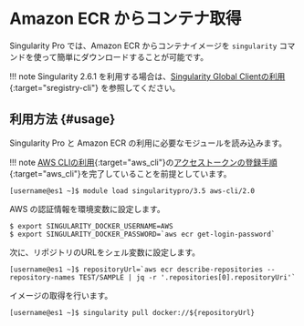 # Amazon ECR からコンテナ取得

Singularity Pro では、Amazon ECR からコンテナイメージを ``singularity`` コマンドを使って簡単にダウンロードすることが可能です。

!!! note
    Singularity 2.6.1 を利用する場合は、[Singularity Global Clientの利用](/tips/sregistry-cli/){:target="sregistry-cli"} を参照してください。

## 利用方法 {#usage}
Singularity Pro と Amazon ECR の利用に必要なモジュールを読み込みます。

!!! note
    [AWS CLIの利用](/tips/awscli/){:target="aws_cli"}の[アクセストークンの登録手順](/tips/awscli/#_2){:target="aws_cli"}を完了していることを前提としています。

```
[username@es1 ~]$ module load singularitypro/3.5 aws-cli/2.0
```

AWS の認証情報を環境変数に設定します。
```
$ export SINGULARITY_DOCKER_USERNAME=AWS
$ export SINGULARITY_DOCKER_PASSWORD=`aws ecr get-login-password`
```

次に、リポジトリのURLをシェル変数に設定します。
```
[username@es1 ~]$ repositoryUrl=`aws ecr describe-repositories --repository-names TEST/SAMPLE | jq -r '.repositories[0].repositoryUri'`
```

イメージの取得を行います。
```
[username@es1 ~]$ singularity pull docker://${repositoryUrl}
```


